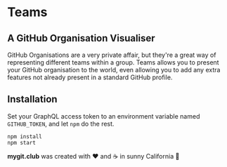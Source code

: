 # Teams

## A GitHub Organisation Visualiser

GitHub Organisations are a very private affair, but they're a great way of representing different teams within a group. Teams allows you to present your GitHub organisation to the world, even allowing you to add any extra features not already present in a standard GitHub profile.

## Installation

Set your GraphQL access token to an environment variable named `GITHUB_TOKEN`, and let `npm` do the rest.

```
npm install
npm start
```


__mygit.club__ was created with ❤️ and ☕️ in sunny California 🌉
